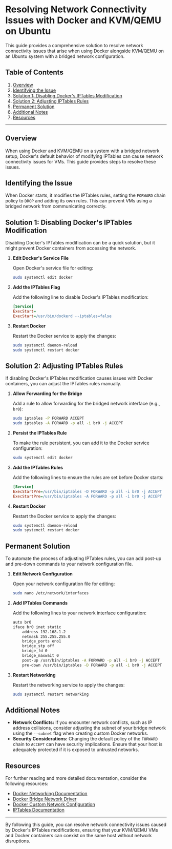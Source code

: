 # Resolving Network Connectivity Issues with Docker and KVM/QEMU on Ubuntu

This guide provides a comprehensive solution to resolve network connectivity issues that arise when using Docker alongside KVM/QEMU on an Ubuntu system with a bridged network configuration.

## Table of Contents

1. [Overview](#overview)
2. [Identifying the Issue](#identifying-the-issue)
3. [Solution 1: Disabling Docker's IPTables Modification](#solution-1-disabling-docker's-iptables-modification)
4. [Solution 2: Adjusting IPTables Rules](#solution-2-adjusting-iptables-rules)
5. [Permanent Solution](#permanent-solution)
6. [Additional Notes](#additional-notes)
7. [Resources](#resources)

---

## Overview

When using Docker and KVM/QEMU on a system with a bridged network setup, Docker's default behavior of modifying IPTables can cause network connectivity issues for VMs. This guide provides steps to resolve these issues.

## Identifying the Issue

When Docker starts, it modifies the IPTables rules, setting the `FORWARD` chain policy to `DROP` and adding its own rules. This can prevent VMs using a bridged network from communicating correctly.

## Solution 1: Disabling Docker's IPTables Modification

Disabling Docker's IPTables modification can be a quick solution, but it might prevent Docker containers from accessing the network.

1. **Edit Docker's Service File**

   Open Docker's service file for editing:

   ```sh
   sudo systemctl edit docker
   ```

2. **Add the IPTables Flag**

   Add the following line to disable Docker's IPTables modification:

   ```ini
   [Service]
   ExecStart=
   ExecStart=/usr/bin/dockerd --iptables=false
   ```

3. **Restart Docker**

   Restart the Docker service to apply the changes:

   ```sh
   sudo systemctl daemon-reload
   sudo systemctl restart docker
   ```

## Solution 2: Adjusting IPTables Rules

If disabling Docker's IPTables modification causes issues with Docker containers, you can adjust the IPTables rules manually.

1. **Allow Forwarding for the Bridge**

   Add a rule to allow forwarding for the bridged network interface (e.g., `br0`):

   ```sh
   sudo iptables -P FORWARD ACCEPT
   sudo iptables -A FORWARD -p all -i br0 -j ACCEPT
   ```

2. **Persist the IPTables Rule**

   To make the rule persistent, you can add it to the Docker service configuration:

   ```sh
   sudo systemctl edit docker
   ```

3. **Add the IPTables Rules**

   Add the following lines to ensure the rules are set before Docker starts:

   ```ini
   [Service]
   ExecStartPre=/usr/bin/iptables -D FORWARD -p all -i br0 -j ACCEPT
   ExecStartPre=/usr/bin/iptables -A FORWARD -p all -i br0 -j ACCEPT
   ```

4. **Restart Docker**

   Restart the Docker service to apply the changes:

   ```sh
   sudo systemctl daemon-reload
   sudo systemctl restart docker
   ```

## Permanent Solution

To automate the process of adjusting IPTables rules, you can add post-up and pre-down commands to your network configuration file.

1. **Edit Network Configuration**

   Open your network configuration file for editing:

   ```sh
   sudo nano /etc/network/interfaces
   ```

2. **Add IPTables Commands**

   Add the following lines to your network interface configuration:

   ```sh
   auto br0
   iface br0 inet static
       address 192.168.1.2
       netmask 255.255.255.0
       bridge_ports eno1
       bridge_stp off
       bridge_fd 0
       bridge_maxwait 0
       post-up /usr/bin/iptables -A FORWARD -p all -i br0 -j ACCEPT
       pre-down /usr/bin/iptables -D FORWARD -p all -i br0 -j ACCEPT
   ```

3. **Restart Networking**

   Restart the networking service to apply the changes:

   ```sh
   sudo systemctl restart networking
   ```

## Additional Notes

- **Network Conflicts:** If you encounter network conflicts, such as IP address collisions, consider adjusting the subnet of your bridge network using the `--subnet` flag when creating custom Docker networks.
- **Security Considerations:** Changing the default policy of the `FORWARD` chain to `ACCEPT` can have security implications. Ensure that your host is adequately protected if it is exposed to untrusted networks.

## Resources

For further reading and more detailed documentation, consider the following resources:

- [Docker Networking Documentation](https://docs.docker.com/network/)
- [Docker Bridge Network Driver](https://docs.docker.com/network/bridge/)
- [Docker Custom Network Configuration](https://docs.docker.com/network/#bridge)
- [IPTables Documentation](https://netfilter.org/documentation/HOWTO/packet-filtering-HOWTO.html)

---

By following this guide, you can resolve network connectivity issues caused by Docker's IPTables modifications, ensuring that your KVM/QEMU VMs and Docker containers can coexist on the same host without network disruptions.
